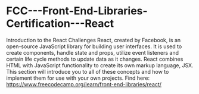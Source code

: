 # FCC---Front-End-Libraries-Certification---React
Introduction to the React Challenges React, created by Facebook, is an open-source JavaScript library for building user interfaces. It is used to create components, handle state and props, utilize event listeners and certain life cycle methods to update data as it changes.  React combines HTML with JavaScript functionality to create its own markup language, JSX. This section will introduce you to all of these concepts and how to implement them for use with your own projects. Find here: https://www.freecodecamp.org/learn/front-end-libraries/react/
